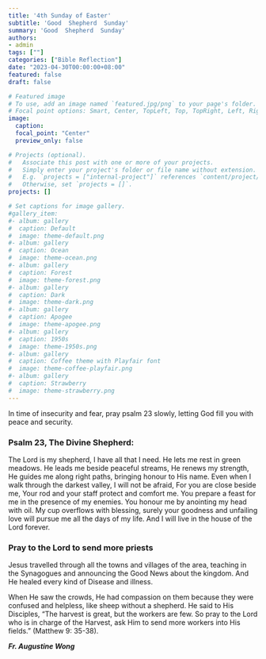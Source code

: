 ```yaml
---
title: '4th Sunday of Easter'
subtitle: 'Good  Shepherd  Sunday'
summary: 'Good  Shepherd  Sunday'
authors:
- admin
tags: [""]
categories: ["Bible Reflection"]
date: "2023-04-30T00:00:00+08:00"
featured: false
draft: false

# Featured image
# To use, add an image named `featured.jpg/png` to your page's folder.
# Focal point options: Smart, Center, TopLeft, Top, TopRight, Left, Right, BottomLeft, Bottom, BottomRight
image:
  caption:
  focal_point: "Center"
  preview_only: false

# Projects (optional).
#   Associate this post with one or more of your projects.
#   Simply enter your project's folder or file name without extension.
#   E.g. `projects = ["internal-project"]` references `content/project/deep-learning/index.md`.
#   Otherwise, set `projects = []`.
projects: []

# Set captions for image gallery.
#gallery_item:
#- album: gallery
#  caption: Default
#  image: theme-default.png
#- album: gallery
#  caption: Ocean
#  image: theme-ocean.png
#- album: gallery
#  caption: Forest
#  image: theme-forest.png
#- album: gallery
#  caption: Dark
#  image: theme-dark.png
#- album: gallery
#  caption: Apogee
#  image: theme-apogee.png
#- album: gallery
#  caption: 1950s
#  image: theme-1950s.png
#- album: gallery
#  caption: Coffee theme with Playfair font
#  image: theme-coffee-playfair.png
#- album: gallery
#  caption: Strawberry
#  image: theme-strawberry.png
---
```

In time of insecurity and fear, pray psalm 23 slowly, letting God fill you with peace and security.

### Psalm 23, The Divine Shepherd:
The Lord is my shepherd, I have all that I need.
He lets me rest in green meadows. 
He leads me beside peaceful streams, He renews my strength,
He guides me along right paths, bringing honour to His name.
Even when I walk through the darkest valley,  I will not be afraid, For you are close beside me, 
Your rod and your staff protect and comfort me.
You prepare a feast for me in the presence of my enemies.
You honour me by anointing my head with oil.
My cup overflows with blessing, surely your goodness and unfailing love will pursue me all the days of my life.
And I will live in the house of the Lord forever.

### Pray to the Lord to send more priests
Jesus travelled through all the towns and villages of the area, teaching in the Synagogues and announcing the Good News about the kingdom. And He healed every kind of Disease and illness. 

When He saw the crowds, He had compassion on them because they were confused and helpless, like sheep without a shepherd. He said to His Disciples, “The harvest is great, but the workers are few. So pray to the Lord who is in charge of the Harvest, ask Him to send more workers into His fields.” (Matthew 9: 35-38).

___Fr. Augustine Wong___